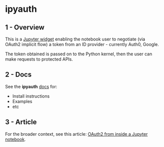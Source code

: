 
# ipyauth


## 1 - Overview

This is a [Jupyter widget](https://ipywidgets.readthedocs.io/en/stable/) enabling the notebook user to negotiate (via OAuth2 implicit flow) a token from an ID provider - currently Auth0, Google.  

The token obtained is passed on to the Python kernel, then the user can make requests to protected APIs.  

## 2 - Docs

See the **ipyauth** [docs](https://oscar6echo.gitlab.io/ipyauth/) for:
+ Install instructions
+ Examples
+ etc

## 3 - Article

For the broader context, see this article: [OAuth2 from inside a Jupyter notebook](TBD).

